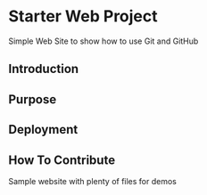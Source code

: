 # Starter Web Project

Simple Web Site to show how to use Git and GitHub

## Introduction

## Purpose

## Deployment

## How To Contribute

Sample website with plenty of files for demos